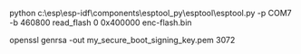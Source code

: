 python c:\esp\esp-idf\components\esptool_py\esptool\esptool.py -p COM7 -b 460800 read_flash 0 0x400000 enc-flash.bin

openssl genrsa -out my_secure_boot_signing_key.pem 3072
